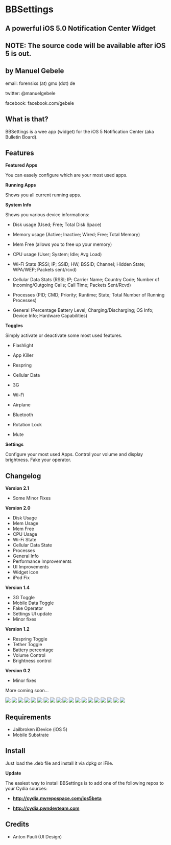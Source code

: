 BBSettings
===============
A powerful iOS 5.0 Notification Center Widget
---------------------------------------------
NOTE: The source code will be available after iOS 5 is out.
-------------

by Manuel Gebele
----------------

email: forensixs (at) gmx (dot) de

twitter: @manuelgebele

facebook: facebook.com/gebele


What is that?
-------------

BBSettings is a wee app (widget) for the iOS 5 Notification Center 
(aka Bulletin Board).


Features
--------

<b>Featured Apps</b>

You can easely configure which are your most used apps.

<b>Running Apps</b>

Shows you all current running apps.

<b>System Info</b>

Shows you various device informations:

* Disk usage (Used; Free; Total Disk Space)

* Memory usage (Active; Inactive; Wired; Free; Total Memory)

* Mem Free (allows you to free up your memory)

* CPU usage (User; System; Idle; Avg Load)

* Wi-Fi Stats (RSSI; IP; SSID; HW; BSSID; Channel; Hidden State; WPA/WEP; Packets sent/rcvd)

* Cellular Data Stats (RSSI; IP; Carrier Name; Country Code; Number of Incoming/Outgoing Calls; Call Time; Packets Sent/Rcvd)

* Processes (PID; CMD; Priority; Runtime; State; Total Number of Running Processes)

* General (Percentage Battery Level; Charging/Discharging; OS Info; Device Info; Hardware Capabilities)

<b>Toggles</b>

Simply activate or deactivate some most used features.

* Flashlight

* App Killer

* Respring

* Cellular Data

* 3G

* Wi-Fi

* Airplane

* Bluetooth

* Rotation Lock

* Mute

<b>Settings</b>

Configure your most used Apps. Control your volume and display brightness. Fake your operator.

Changelog
---------

<b>Version 2.1</b>

* Some Minor Fixes

<b>Version 2.0</b>

* Disk Usage
* Mem Usage
* Mem Free
* CPU Usage
* Wi-Fi State
* Cellular Data State
* Processes
* General Info
* Performance Improvements
* UI Improvements
* Widget Icon
* iPod Fix

<b>Version 1.4</b>

* 3G Toggle
* Mobile Data Toggle
* Fake Operator
* Settings UI update
* Minor fixes

<b>Version 1.2</b>

* Respring Toggle
* Tether Toggle
* Battery percentage
* Volume Control
* Brightness control 

<b>Version 0.2</b>

* Minor fixes

More coming soon…

[![](http://img833.imageshack.us/img833/5494/img0048vc.png)](http://img833.imageshack.us/img833/5494/img0048vc.png)
[![](http://img233.imageshack.us/img233/862/img0049r.png)](http://img233.imageshack.us/img233/862/img0049r.png)
[![](http://img18.imageshack.us/img18/5251/img0051wa.png)](http://img18.imageshack.us/img18/5251/img0051wa.png)
[![](http://img835.imageshack.us/img835/9885/img0052x.png)](http://img835.imageshack.us/img835/9885/img0052x.png)
[![](http://img690.imageshack.us/img690/3056/img0053x.png)](http://img690.imageshack.us/img690/3056/img0053x.png)
[![](http://img577.imageshack.us/img577/857/img0054g.png)](http://img577.imageshack.us/img577/857/img0054g.png)
[![](http://img217.imageshack.us/img217/1450/img0055b.png)](http://img217.imageshack.us/img217/1450/img0055b.png)
[![](http://img232.imageshack.us/img232/2150/img0059m.png)](http://img232.imageshack.us/img232/2150/img0059m.png)
[![](http://img198.imageshack.us/img198/2551/img0058s.png)](http://img198.imageshack.us/img198/2551/img0058s.png)
[![](http://img99.imageshack.us/img99/1273/img0059z.png)](http://img99.imageshack.us/img99/1273/img0059z.png)
[![](http://img805.imageshack.us/img805/9074/img0060.png)](http://img805.imageshack.us/img805/9074/img0060.png)
[![](http://img714.imageshack.us/img714/3576/img0061h.png)](http://img714.imageshack.us/img714/3576/img0061h.png)
[![](http://img828.imageshack.us/img828/9194/img0068.png)](http://img828.imageshack.us/img828/9194/img0068.png)
[![](http://img851.imageshack.us/img851/9518/img0067v.png)](http://img851.imageshack.us/img851/9518/img0067v.png)
[![](http://img836.imageshack.us/img836/34/img0066.png)](http://img836.imageshack.us/img836/34/img0066.png)
[![](http://img98.imageshack.us/img98/2783/img0065v.png)](http://img98.imageshack.us/img98/2783/img0065v.png)
[![](http://img10.imageshack.us/img10/604/img0064q.png)](http://img10.imageshack.us/img10/604/img0064q.png)
[![](http://img856.imageshack.us/img856/4152/img0063p.png)](http://img856.imageshack.us/img856/4152/img0063p.png)
[![](http://img571.imageshack.us/img571/3084/img0062.png)](http://img571.imageshack.us/img571/3084/img0062.png)


Requirements
------------

* Jailbroken iDevice (iOS 5)
* Mobile Substrate

Install
-------

Just load the .deb file and install it via dpkg or iFile.<br />

<b>Update</b><br />

The easiest way to install BBSettings is to add one of the following repos to your Cydia sources:

* <b>http://cydia.myrepospace.com/ios5beta </b>

* <b>http://cydia.pwndevteam.com </b>

Credits
--------

* Anton Pauli (UI Design)

